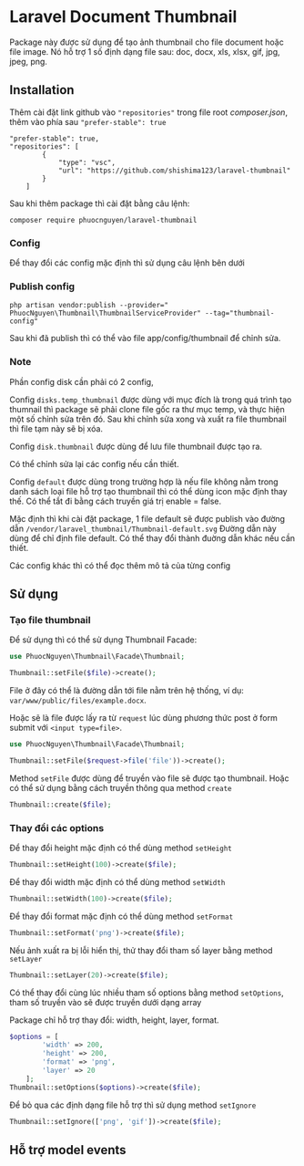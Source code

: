 # Laravel Document Thumbnail
Package này được sử dụng để tạo ảnh thumbnail cho file document hoặc file image. Nó hỗ trợ 1 số định dạng file sau: doc, docx, xls, xlsx, gif, jpg, jpeg, png.
## Installation
Thêm cài đặt link github vào `"repositories"` trong file root  *composer.json*, thêm vào phía sau `"prefer-stable": true`

    "prefer-stable": true,
    "repositories": [
            {
                "type": "vsc",
                "url": "https://github.com/shishima123/laravel-thumbnail"
            }
        ]

Sau khi thêm package thì cài đặt bằng câu lệnh:

    composer require phuocnguyen/laravel-thumbnail

### Config
Để thay đổi các config mặc định thì sử dụng câu lệnh bên dưới 

### Publish config

    php artisan vendor:publish --provider=" PhuocNguyen\Thumbnail\ThumbnailServiceProvider" --tag="thumbnail-config"

Sau khi đã publish thì có thể vào file app/config/thumbnail để chỉnh sửa.

### Note
Phần config disk cần phải có 2 config, 

Config `disks.temp_thumbnail` được dùng với mục đích là trong quá trình tạo thumnail 
thì package sẽ phải clone file gốc ra thư mục temp, và thực hiện một số chỉnh sửa trên đó. 
Sau khi chỉnh sửa xong và xuất ra file thumbnail thì file tạm này sẽ bị xóa.

Config `disk.thumbnail` được dùng để lưu file thumbnail được tạo ra.

Có thể chỉnh sửa lại các config nếu cần thiết.

Config `default` được dùng trong trường hợp là nếu file không nằm trong danh sách loại file 
hỗ trợ tạo thumbnail thì có thể dùng icon mặc định thay thế. Có thể tắt đi bằng cách truyền giá trị enable = false.

Mặc định thì khi cài đặt package, 1 file default sẽ được publish vào đường dẫn `/vendor/laravel_thumbnail/Thumbnail-default.svg`
Đường dẫn này dùng để chỉ định file default. Có thể thay đổi thành đuờng dẫn khác nếu cần thiết.

Các config khác thì có thể đọc thêm mô tả của từng config
## Sử dụng
### Tạo file thumbnail
Để sử dụng thì có thể sử dụng Thumbnail Facade:
```php
use PhuocNguyen\Thumbnail\Facade\Thumbnail;

Thumbnail::setFile($file)->create();
```
File ở đây có thể là đường dẫn tới file nằm trên hệ thống, ví dụ: `var/www/public/files/example.docx`.

Hoặc sẽ là file được lấy ra từ `request` lúc dùng phương thức post ở form submit với `<input type=file>`.
```php
use PhuocNguyen\Thumbnail\Facade\Thumbnail;

Thumbnail::setFile($request->file('file'))->create();
```

Method `setFile` được dùng để truyền vào file sẽ được tạo thumbnail. Hoặc có thể sử dụng bằng cách truyền thông qua method `create`
```php
Thumbnail::create($file);
```

### Thay đổi các options
Để thay đổi height mặc định có thể dùng method `setHeight`
```php
Thumbnail::setHeight(100)->create($file);
```

Để thay đổi width mặc định có thể dùng method `setWidth`
```php
Thumbnail::setWidth(100)->create($file);
```

Để thay đổi format mặc định có thể dùng method `setFormat`
```php
Thumbnail::setFormat('png')->create($file);
```

Nếu ảnh xuất ra bị lỗi hiển thị, thử thay đổi tham số layer bằng method `setLayer`
```php
Thumbnail::setLayer(20)->create($file);
```

Có thể thay đổi cùng lúc nhiều tham số options bằng method `setOptions`, tham số truyền vào sẽ được truyền dưới dạng array

Package chỉ hỗ trợ thay đổi: width, height, layer, format.
```php
$options = [
        'width' => 200,
        'height' => 200,
        'format' => 'png',
        'layer' => 20
    ];
Thumbnail::setOptions($options)->create($file);
```

Để bỏ qua các định dạng file hỗ trợ thì sử dụng method `setIgnore`
```php
Thumbnail::setIgnore(['png', 'gif'])->create($file);
```

## Hỗ trợ model events

